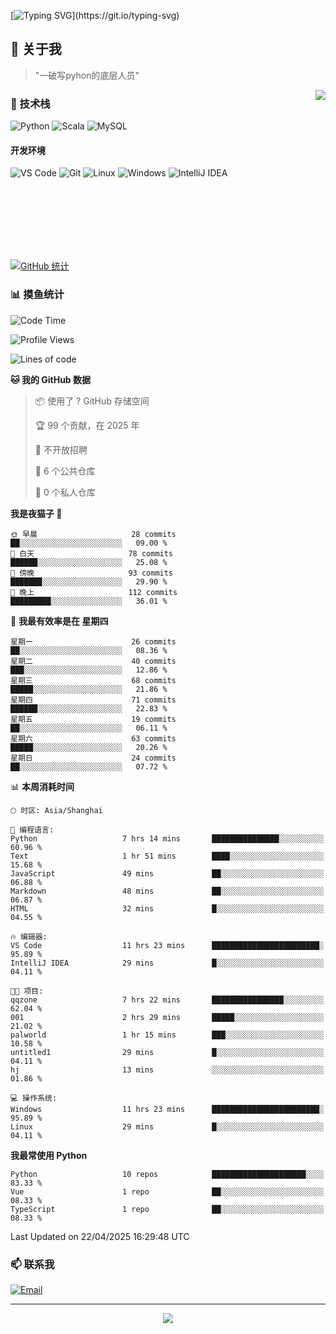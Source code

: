 [![Typing SVG](https://readme-typing-svg.herokuapp.com?font=Fira+Code&pause=1000&color=36BCF7&random=false&width=435&lines=print(%22Hello%2C+World!%22);%23+Welcome+to+my+code+space+%F0%9F%90%8D)](https://git.io/typing-svg)

## 🌟 关于我

> "一破写pyhon的底层人员"

<img align="right" src="https://github-readme-stats.vercel.app/api/top-langs/?username=huanxin996&theme=tokyonight" />

### 🎯 技术栈

![Python](https://img.shields.io/badge/Python-Expert-3776AB?style=for-the-badge&logo=python&logoColor=white)
![Scala](https://img.shields.io/badge/Scala-Expert-DC322F?style=for-the-badge&logo=scala&logoColor=white)
![MySQL](https://img.shields.io/badge/MySQL-Expert-4479A1?style=for-the-badge&logo=mysql&logoColor=white)

#### 开发环境

![VS Code](https://img.shields.io/badge/VS_Code-007ACC?style=for-the-badge&logo=visual-studio-code&logoColor=white)
![Git](https://img.shields.io/badge/Git-F05032?style=for-the-badge&logo=git&logoColor=white)
![Linux](https://img.shields.io/badge/Linux-FCC624?style=for-the-badge&logo=linux&logoColor=black)
![Windows](https://img.shields.io/badge/Windows_11-0078D4?style=for-the-badge&logo=windows11&logoColor=white)
![IntelliJ IDEA](https://img.shields.io/badge/IntelliJ_IDEA-000000?style=for-the-badge&logo=intellij-idea&logoColor=white)

<br/><br/><br/><br/><br/><br/>

  
[![GitHub 统计](https://github-readme-stats.vercel.app/api?username=huanxin996&show_icons=true&theme=tokyonight)](https://github.com/huanxin996)

### 📊 摸鱼统计

<!--START_SECTION:waka-->
![Code Time](http://img.shields.io/badge/Code%20Time-75%20hrs%2022%20mins-blue)

![Profile Views](http://img.shields.io/badge/%E4%B8%AA%E4%BA%BA%E8%B5%84%E6%96%99%E8%A7%82%E7%9C%8B%E6%AC%A1%E6%95%B0-1-blue)

![Lines of code](https://img.shields.io/badge/%E4%BB%8E%E3%80%8CHello%20World%E3%80%8D%E8%B5%B7%E6%88%91%E5%B7%B2%E7%BB%8F%E5%86%99%E4%BA%86-2.4%20million%20%E8%A1%8C%E4%BB%A3%E7%A0%81-blue)

**🐱 我的 GitHub 数据** 

> 📦  使用了 ? GitHub 存储空间 
 > 
> 🏆 99 个贡献，在 2025 年
 > 
> 🚫 不开放招聘
 > 
> 📜 6 个公共仓库 
 > 
> 🔑 0 个私人仓库 
 > 
**我是夜猫子 🦉** 

```text
🌞 早晨                     28 commits          ██░░░░░░░░░░░░░░░░░░░░░░░   09.00 % 
🌆 白天                     78 commits          ██████░░░░░░░░░░░░░░░░░░░   25.08 % 
🌃 傍晚                     93 commits          ███████░░░░░░░░░░░░░░░░░░   29.90 % 
🌙 晚上                     112 commits         █████████░░░░░░░░░░░░░░░░   36.01 % 
```
📅 **我最有效率是在 星期四** 

```text
星期一                      26 commits          ██░░░░░░░░░░░░░░░░░░░░░░░   08.36 % 
星期二                      40 commits          ███░░░░░░░░░░░░░░░░░░░░░░   12.86 % 
星期三                      68 commits          █████░░░░░░░░░░░░░░░░░░░░   21.86 % 
星期四                      71 commits          ██████░░░░░░░░░░░░░░░░░░░   22.83 % 
星期五                      19 commits          ██░░░░░░░░░░░░░░░░░░░░░░░   06.11 % 
星期六                      63 commits          █████░░░░░░░░░░░░░░░░░░░░   20.26 % 
星期日                      24 commits          ██░░░░░░░░░░░░░░░░░░░░░░░   07.72 % 
```


📊 **本周消耗时间** 

```text
🕑︎ 时区: Asia/Shanghai

💬 编程语言: 
Python                   7 hrs 14 mins       ███████████████░░░░░░░░░░   60.96 % 
Text                     1 hr 51 mins        ████░░░░░░░░░░░░░░░░░░░░░   15.68 % 
JavaScript               49 mins             ██░░░░░░░░░░░░░░░░░░░░░░░   06.88 % 
Markdown                 48 mins             ██░░░░░░░░░░░░░░░░░░░░░░░   06.87 % 
HTML                     32 mins             █░░░░░░░░░░░░░░░░░░░░░░░░   04.55 % 

🔥 编辑器: 
VS Code                  11 hrs 23 mins      ████████████████████████░   95.89 % 
IntelliJ IDEA            29 mins             █░░░░░░░░░░░░░░░░░░░░░░░░   04.11 % 

🐱‍💻 项目: 
qqzone                   7 hrs 22 mins       ████████████████░░░░░░░░░   62.04 % 
001                      2 hrs 29 mins       █████░░░░░░░░░░░░░░░░░░░░   21.02 % 
palworld                 1 hr 15 mins        ███░░░░░░░░░░░░░░░░░░░░░░   10.58 % 
untitled1                29 mins             █░░░░░░░░░░░░░░░░░░░░░░░░   04.11 % 
hj                       13 mins             ░░░░░░░░░░░░░░░░░░░░░░░░░   01.86 % 

💻 操作系统: 
Windows                  11 hrs 23 mins      ████████████████████████░   95.89 % 
Linux                    29 mins             █░░░░░░░░░░░░░░░░░░░░░░░░   04.11 % 
```

**我最常使用 Python** 

```text
Python                   10 repos            █████████████████████░░░░   83.33 % 
Vue                      1 repo              ██░░░░░░░░░░░░░░░░░░░░░░░   08.33 % 
TypeScript               1 repo              ██░░░░░░░░░░░░░░░░░░░░░░░   08.33 % 
```




 Last Updated on 22/04/2025 16:29:48 UTC
<!--END_SECTION:waka-->

### 📫 联系我

[![Email](https://img.shields.io/badge/Email-D14836?style=for-the-badge&logo=gmail&logoColor=white)](mailto:mc.xiaolang@Foxmail.com)

---

<p align="center">
  <img src="https://profile-counter.glitch.me/huanxin996/count.svg" />
</p>